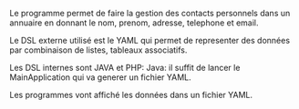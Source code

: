 Le programme permet de faire la gestion des contacts personnels dans un annuaire  en donnant le nom, prenom, adresse,
telephone et email.

Le DSL externe utilisé est le YAML qui permet de representer des données par combinaison de listes, tableaux associatifs.

Les DSL internes sont JAVA et PHP:
    Java: il suffit de lancer le MainApplication qui va generer un fichier YAML.

Les programmes vont affiché les données dans un fichier YAML.